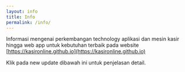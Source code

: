 ```yaml
---
layout: info
title: Info
permalink: /info/
---
```


Informasi mengenai perkembangan technology aplikasi dan mesin kasir hingga web app untuk kebutuhan terbaik pada website [https://kasironline.github.io](https://kasironline.github.io)

Klik pada new update dibawah ini untuk penjelasan detail.
